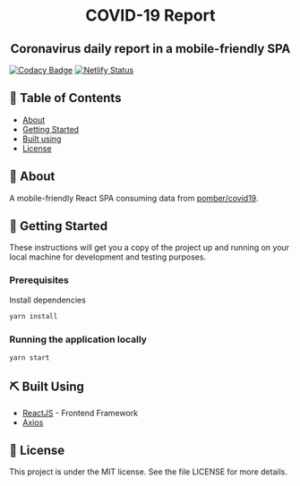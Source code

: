 <h1 align="center">COVID-19 Report</h1>

<h2 align="center">Coronavirus daily report in a mobile-friendly SPA</h2>

[![Codacy Badge](https://api.codacy.com/project/badge/Grade/5052c2650a68439b80a90fc28402d49d)](https://app.codacy.com/manual/viniciusrodrigues1a/covid19-report?utm_source=github.com&utm_medium=referral&utm_content=viniciusrodrigues1a/covid19-report&utm_campaign=Badge_Grade_Dashboard)
[![Netlify Status](https://api.netlify.com/api/v1/badges/d4376f02-84ac-4419-9fc0-0f6b9c8ca252/deploy-status)](https://app.netlify.com/sites/covid19-report/deploys)

## :page_facing_up: Table of Contents

- [About](#about)
- [Getting Started](#getting_started)
- [Built using](#built_using)
- [License](#license)

## 🧐 About <a name = "about"></a>

A mobile-friendly React SPA consuming data from <a href="https://github.com/pomber/covid19/">pomber/covid19</a>.

## 🏁 Getting Started <a name = "getting_started"></a>

These instructions will get you a copy of the project up and running on your local machine for development and testing purposes.

### Prerequisites

Install dependencies

```sh
yarn install
```

### Running the application locally

```sh
yarn start
```

## ⛏️ Built Using <a name = "built_using"></a>

- [ReactJS](https://reactjs.org/) - Frontend Framework
- [Axios](https://github.com/axios/axios)

## :memo: License <a name = "license"></a>

This project is under the MIT license. See the file LICENSE for more details.

